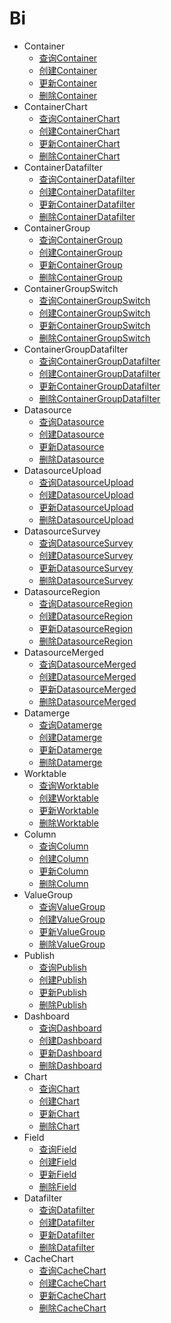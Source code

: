 # Bi

- Container
    - [查询Container](Container/select.md)
    - [创建Container](Container/create.md)
    - [更新Container](Container/update.md)
    - [删除Container](Container/delete.md)
- ContainerChart
    - [查询ContainerChart](ContainerChart/select.md)
    - [创建ContainerChart](ContainerChart/create.md)
    - [更新ContainerChart](ContainerChart/update.md)
    - [删除ContainerChart](ContainerChart/delete.md)
- ContainerDatafilter
    - [查询ContainerDatafilter](ContainerDatafilter/select.md)
    - [创建ContainerDatafilter](ContainerDatafilter/create.md)
    - [更新ContainerDatafilter](ContainerDatafilter/update.md)
    - [删除ContainerDatafilter](ContainerDatafilter/delete.md)
- ContainerGroup
    - [查询ContainerGroup](ContainerGroup/select.md)
    - [创建ContainerGroup](ContainerGroup/create.md)
    - [更新ContainerGroup](ContainerGroup/update.md)
    - [删除ContainerGroup](ContainerGroup/delete.md)
- ContainerGroupSwitch
    - [查询ContainerGroupSwitch](ContainerGroupSwitch/select.md)
    - [创建ContainerGroupSwitch](ContainerGroupSwitch/create.md)
    - [更新ContainerGroupSwitch](ContainerGroupSwitch/update.md)
    - [删除ContainerGroupSwitch](ContainerGroupSwitch/delete.md)
- ContainerGroupDatafilter
    - [查询ContainerGroupDatafilter](ContainerGroupDatafilter/select.md)
    - [创建ContainerGroupDatafilter](ContainerGroupDatafilter/create.md)
    - [更新ContainerGroupDatafilter](ContainerGroupDatafilter/update.md)
    - [删除ContainerGroupDatafilter](ContainerGroupDatafilter/delete.md)
- Datasource
    - [查询Datasource](Datasource/select.md)
    - [创建Datasource](Datasource/create.md)
    - [更新Datasource](Datasource/update.md)
    - [删除Datasource](Datasource/delete.md)
- DatasourceUpload
    - [查询DatasourceUpload](DatasourceUpload/select.md)
    - [创建DatasourceUpload](DatasourceUpload/create.md)
    - [更新DatasourceUpload](DatasourceUpload/update.md)
    - [删除DatasourceUpload](DatasourceUpload/delete.md)
- DatasourceSurvey
    - [查询DatasourceSurvey](DatasourceSurvey/select.md)
    - [创建DatasourceSurvey](DatasourceSurvey/create.md)
    - [更新DatasourceSurvey](DatasourceSurvey/update.md)
    - [删除DatasourceSurvey](DatasourceSurvey/delete.md)
- DatasourceRegion
    - [查询DatasourceRegion](DatasourceRegion/select.md)
    - [创建DatasourceRegion](DatasourceRegion/create.md)
    - [更新DatasourceRegion](DatasourceRegion/update.md)
    - [删除DatasourceRegion](DatasourceRegion/delete.md)
- DatasourceMerged
    - [查询DatasourceMerged](DatasourceMerged/select.md)
    - [创建DatasourceMerged](DatasourceMerged/create.md)
    - [更新DatasourceMerged](DatasourceMerged/update.md)
    - [删除DatasourceMerged](DatasourceMerged/delete.md)
- Datamerge
    - [查询Datamerge](Datamerge/select.md)
    - [创建Datamerge](Datamerge/create.md)
    - [更新Datamerge](Datamerge/update.md)
    - [删除Datamerge](Datamerge/delete.md)
- Worktable
    - [查询Worktable](Worktable/select.md)
    - [创建Worktable](Worktable/create.md)
    - [更新Worktable](Worktable/update.md)
    - [删除Worktable](Worktable/delete.md)
- Column
    - [查询Column](Column/select.md)
    - [创建Column](Column/create.md)
    - [更新Column](Column/update.md)
    - [删除Column](Column/delete.md)
- ValueGroup
    - [查询ValueGroup](ValueGroup/select.md)
    - [创建ValueGroup](ValueGroup/create.md)
    - [更新ValueGroup](ValueGroup/update.md)
    - [删除ValueGroup](ValueGroup/delete.md)
- Publish
    - [查询Publish](Publish/select.md)
    - [创建Publish](Publish/create.md)
    - [更新Publish](Publish/update.md)
    - [删除Publish](Publish/delete.md)
- Dashboard
    - [查询Dashboard](Dashboard/select.md)
    - [创建Dashboard](Dashboard/create.md)
    - [更新Dashboard](Dashboard/update.md)
    - [删除Dashboard](Dashboard/delete.md)
- Chart
    - [查询Chart](Chart/select.md)
    - [创建Chart](Chart/create.md)
    - [更新Chart](Chart/update.md)
    - [删除Chart](Chart/delete.md)
- Field
    - [查询Field](Field/select.md)
    - [创建Field](Field/create.md)
    - [更新Field](Field/update.md)
    - [删除Field](Field/delete.md)
- Datafilter
    - [查询Datafilter](Datafilter/select.md)
    - [创建Datafilter](Datafilter/create.md)
    - [更新Datafilter](Datafilter/update.md)
    - [删除Datafilter](Datafilter/delete.md)
- CacheChart
    - [查询CacheChart](CacheChart/select.md)
    - [创建CacheChart](CacheChart/create.md)
    - [更新CacheChart](CacheChart/update.md)
    - [删除CacheChart](CacheChart/delete.md)
